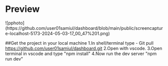 <h1>Preview</h1>
![pphoto](https://github.com/user01samiul/dashboard/blob/main/public/screencapture-localhost-5173-2024-05-03-17_00_47%201.png)

##Get the project in your local machine 
1.In shell/terminal type - Git pull https://github.com/user01samiul/dashboard.git
2.Open with vscode.
3.Open terminal in vscode and type "npm install"
4.Now run the dev server "npm run dev"
